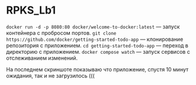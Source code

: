 # RPKS_Lb1

`docker run -d -p 8080:80 docker/welcome-to-docker:latest` — запуск контейнера с пробросом портов.
`git clone https://github.com/docker/getting-started-todo-app` — клонирование репозитория с приложением.
`cd getting-started-todo-app` — переход в директорию с приложением.
`docker compose watch` — запуск сервисов с отслеживанием изменений.

На последнем скриншоте показываю что приложение, спустя 10 минут ожидания, так и не загрузилось (((
